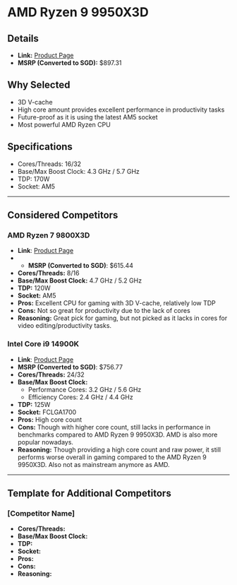 # AMD Ryzen 9 9950X3D

## Details
- **Link:** [Product Page](https://www.amd.com/en/products/processors/desktops/ryzen/9000-series/amd-ryzen-9-9950x3d.html)
- **MSRP (Converted to SGD):** $897.31

## Why Selected
- 3D V-cache
- High core amount provides excellent performance in productivity tasks
- Future-proof as it is using the latest AM5 socket
- Most powerful AMD Ryzen CPU

## Specifications
- Cores/Threads: 16/32
- Base/Max Boost Clock: 4.3 GHz / 5.7 GHz
- TDP: 170W
- Socket: AM5

---

## Considered Competitors

### AMD Ryzen 7 9800X3D
- **Link**: [Product Page](https://www.amd.com/en/products/processors/desktops/ryzen/9000-series/amd-ryzen-7-9800x3d.html)
- - **MSRP (Converted to SGD)**: $615.44
- **Cores/Threads:** 8/16
- **Base/Max Boost Clock:** 4.7 GHz / 5.2 GHz
- **TDP:** 120W
- **Socket:** AM5
- **Pros:** Excellent CPU for gaming with 3D V-cache, relatively low TDP
- **Cons:** Not so great for productivity due to the lack of cores
- **Reasoning:** Great pick for gaming, but not picked as it lacks in cores for video editing/productivity tasks.

### Intel Core i9 14900K
- **Link**: [Product Page](https://www.intel.com/content/www/us/en/products/sku/236773/intel-core-i9-processor-14900k-36m-cache-up-to-6-00-ghz/specifications.html)
- **MSRP (Converted to SGD)**: $756.77
- **Cores/Threads:** 24/32
- **Base/Max Boost Clock:**
    - Performance Cores: 3.2 GHz / 5.6 GHz
    - Efficiency Cores: 2.4 GHz / 4.4 GHz
- **TDP:** 125W
- **Socket:** FCLGA1700
- **Pros:** High core count
- **Cons:** Though with higher core count, still lacks in performance in benchmarks compared to AMD Ryzen 9 9950X3D. AMD is also more popular nowadays.
- **Reasoning:** Though providing a high core count and raw power, it still performs worse overall in gaming compared to the AMD Ryzen 9 9950X3D. Also not as mainstream anymore as AMD.

---

## Template for Additional Competitors

### [Competitor Name]
- **Cores/Threads:**
- **Base/Max Boost Clock:**
- **TDP:**
- **Socket:**
- **Pros:**
- **Cons:**
- **Reasoning:**
